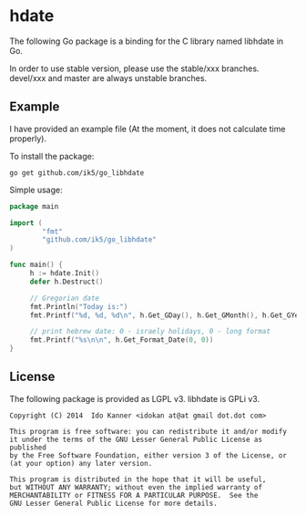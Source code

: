 hdate
=====
The following Go package is a binding for the C library named libhdate in Go.

In order to use stable version, please use the stable/xxx branches.
devel/xxx and master are always unstable branches.

Example
-------
I have provided an example file (At the moment, it does not calculate time
properly).

To install the package:

    go get github.com/ik5/go_libhdate

Simple usage:

```go
package main

import (
        "fmt"
        "github.com/ik5/go_libhdate"
)

func main() {
     h := hdate.Init()
     defer h.Destruct()

     // Gregorian date
     fmt.Println("Today is:")
     fmt.Printf("%d, %d, %d\n", h.Get_GDay(), h.Get_GMonth(), h.Get_GYear())

     // print hebrew date: 0 - israely holidays, 0 - long format
     fmt.Printf("%s\n\n", h.Get_Format_Date(0, 0))
}
```


License
-------
The following package is provided as LGPL v3. libhdate is GPLi v3.

    Copyright (C) 2014  Ido Kanner <idokan at@at gmail dot.dot com>

    This program is free software: you can redistribute it and/or modify
    it under the terms of the GNU Lesser General Public License as published
    by the Free Software Foundation, either version 3 of the License, or
    (at your option) any later version.

    This program is distributed in the hope that it will be useful,
    but WITHOUT ANY WARRANTY; without even the implied warranty of
    MERCHANTABILITY or FITNESS FOR A PARTICULAR PURPOSE.  See the
    GNU Lesser General Public License for more details.


